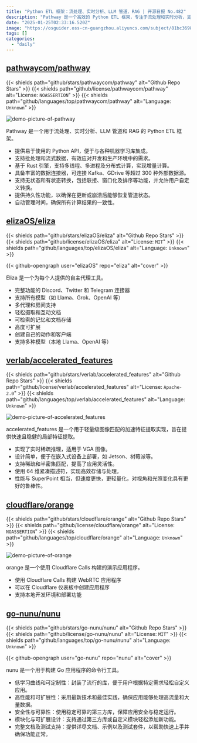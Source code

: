 ```yaml
---
title: "Python ETL 框架：流处理、实时分析、LLM 管道、RAG | 开源日报 No.482"
description: "Pathway 是一个高效的 Python ETL 框架，专注于流处理和实时分析，支持批处理和流式数据，具备多线程和分布式计算能力。它提供易于使用的 API，连接超过 300 种数据源，支持多种数据转换和持久性功能，确保计算结果一致性和管道状态的恢复。"
date: "2025-01-25T02:33:16.520Z"
image: "https://osguider.oss-cn-guangzhou.aliyuncs.com/subject/81bc36980a90072d5216e55b81b2dad2.png"
tags: []
categories:
  - "daily"
---
```


## [pathwaycom/pathway](https://github.com/pathwaycom/pathway)

{{< shields path="github/stars/pathwaycom/pathway" alt="Github Repo Stars" >}} {{< shields path="github/license/pathwaycom/pathway" alt="License: `NOASSERTION`" >}} {{< shields path="github/languages/top/pathwaycom/pathway" alt="Language: `Unknown`" >}}

![demo-picture-of-pathway](https://static.osguider.com/subject/github/pathwaycom/pathway/1e1fba53879b9369e822b57f3fa0895a.png)

Pathway 是一个用于流处理、实时分析、LLM 管道和 RAG 的 Python ETL 框架。

- 提供易于使用的 Python API，便于与各种机器学习库集成。
- 支持批处理和流式数据，有效应对开发和生产环境中的需求。
- 基于 Rust 引擎，支持多线程、多进程及分布式计算，实现增量计算。
- 具备丰富的数据连接器，可连接 Kafka、GDrive 等超过 300 种外部数据源。
- 支持无状态和有状态转换，包括联接、窗口化及排序等功能，并允许用户自定义转换。
- 提供持久性功能，以确保在更新或崩溃后能够恢复管道状态。
- 自动管理时间，确保所有计算结果的一致性。
  
## [elizaOS/eliza](https://github.com/elizaOS/eliza)

{{< shields path="github/stars/elizaOS/eliza" alt="Github Repo Stars" >}} {{< shields path="github/license/elizaOS/eliza" alt="License: `MIT`" >}} {{< shields path="github/languages/top/elizaOS/eliza" alt="Language: `Unknown`" >}}

{{< github-opengraph user="elizaOS" repo="eliza" alt="cover" >}}

Eliza 是一个为每个人提供的自主代理工具。

- 完整功能的 Discord、Twitter 和 Telegram 连接器
- 支持所有模型（如 Llama、Grok、OpenAI 等）
- 多代理和房间支持
- 轻松摄取和互动文档
- 可检索的记忆和文档存储
- 高度可扩展
- 创建自己的动作和客户端
- 支持多种模型（本地 Llama、OpenAI 等）
  
## [verlab/accelerated_features](https://github.com/verlab/accelerated_features)

{{< shields path="github/stars/verlab/accelerated_features" alt="Github Repo Stars" >}} {{< shields path="github/license/verlab/accelerated_features" alt="License: `Apache-2.0`" >}} {{< shields path="github/languages/top/verlab/accelerated_features" alt="Language: `Unknown`" >}}

![demo-picture-of-accelerated_features](https://static.osguider.com/subject/github/verlab/accelerated_features/272b260acbcfdab64dee7cff1eb52298.gif)

accelerated_features 是一个用于轻量级图像匹配的加速特征提取实现，旨在提供快速且稳健的局部特征提取。

- 实现了实时稀疏推理，适用于 VGA 图像。
- 设计简单，便于在嵌入式设备上部署，如 Jetson、树莓派等。
- 支持稀疏和半密集匹配，提高了应用灵活性。
- 使用 64 维紧凑描述符，实现高效存储与处理。
- 性能与 SuperPoint 相当，但速度更快，更轻量化，对视角和光照变化具有更好的鲁棒性。
  
## [cloudflare/orange](https://github.com/cloudflare/orange)

{{< shields path="github/stars/cloudflare/orange" alt="Github Repo Stars" >}} {{< shields path="github/license/cloudflare/orange" alt="License: `NOASSERTION`" >}} {{< shields path="github/languages/top/cloudflare/orange" alt="Language: `Unknown`" >}}

![demo-picture-of-orange](https://static.osguider.com/subject/github/cloudflare/orange/76fec777e21f059b0a42dff7c4b1f52a.png)

orange 是一个使用 Cloudflare Calls 构建的演示应用程序。

- 使用 Cloudflare Calls 构建 WebRTC 应用程序
- 可以在 Cloudflare 仪表板中创建应用程序
- 支持本地开发环境和部署功能
  
## [go-nunu/nunu](https://github.com/go-nunu/nunu)

{{< shields path="github/stars/go-nunu/nunu" alt="Github Repo Stars" >}} {{< shields path="github/license/go-nunu/nunu" alt="License: `MIT`" >}} {{< shields path="github/languages/top/go-nunu/nunu" alt="Language: `Unknown`" >}}

{{< github-opengraph user="go-nunu" repo="nunu" alt="cover" >}}

nunu 是一个用于构建 Go 应用程序的命令行工具。

- 低学习曲线和可定制性：封装了流行的库，便于用户根据特定需求轻松自定义应用。
- 高性能和可扩展性：采用最新技术和最佳实践，确保应用能够处理高流量和大量数据。
- 安全性与可靠性：使用稳定可靠的第三方库，保障应用安全与稳定运行。
- 模块化与可扩展设计：支持通过第三方库或自定义模块轻松添加新功能。
- 完整文档及测试支持：提供详尽文档、示例以及测试套件，以帮助快速上手并确保功能正常。
  
